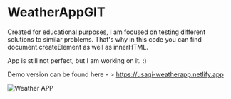 # WeatherAppGIT
Created for educational purposes, I am focused on testing different solutions to similar problems.
That's why in this code you can find document.createElement as well as innerHTML.

App is still not perfect, but I am working on it. :)

Demo version can be found here - > https://usagi-weatherapp.netlify.app

![Weather APP](https://user-images.githubusercontent.com/99666752/227273100-ee442f9d-16fd-49a8-8ad3-9d5cd1e41892.png)
